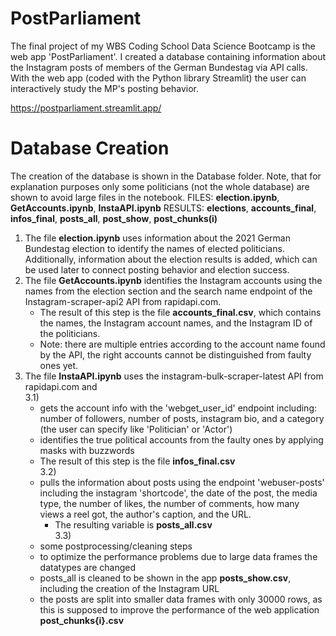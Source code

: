 # PostParliament
The final project of my WBS Coding School Data Science Bootcamp is the web app 'PostParliament'.
I created a database containing information about the Instagram posts of members of the German 
Bundestag via API calls. With the web app (coded with the Python library Streamlit) the user 
can interactively study the MP's posting behavior.

https://postparliament.streamlit.app/

# Database Creation
The creation of the database is shown in the Database folder. Note, that for explanation purposes
only some politicians (not the whole database) are shown to avoid large files in the notebook.
FILES: **election.ipynb**, **GetAccounts.ipynb**, **InstaAPI.ipynb**
RESULTS: **elections**, **accounts_final**, **infos_final**, **posts_all**, 
         **post_show**, **post_chunks(i)**

1) The file **election.ipynb** uses information about the 2021 German Bundestag election
   to identify the names of elected politicians. Additionally, information about the election
   results is added, which can be used later to connect posting behavior and election success.
2) The file **GetAccounts.ipynb** identifies the Instagram accounts using the names from the election
   section and the search name endpoint of the Instagram-scraper-api2 API from rapidapi.com.
   - The result of this step is the file **accounts_final.csv**, which contains the names,
   the Instagram account names, and the Instagram ID of the politicians.
   - Note: there are multiple entries according to the account name found by the API, the right
    accounts cannot be distinguished from faulty ones yet.
3) The file **InstaAPI.ipynb** uses the instagram-bulk-scraper-latest API from rapidapi.com and<br>
     3.1)<br>
   - gets the account info with the 'webget_user_id' endpoint including:
     number of followers, number of posts, instagram bio, and a category (the user can
     specify like 'Politician' or 'Actor')
   - identifies the true political accounts from the faulty ones by applying masks with buzzwords
   - The result of this step is the file **infos_final.csv**<br>
   3.2)<br>
   - pulls the information about posts using the endpoint 'webuser-posts' including
     the instagram 'shortcode', the date of the post, the media type, the number of likes, the number
     of comments, how many views a reel got, the author's caption, and the URL.
     - The resulting variable is **posts_all.csv**<br>
   3.3)<br>
   - some postprocessing/cleaning steps
   - to optimize the performance problems due to large data frames the datatypes are changed
   - posts_all is cleaned to be shown in the app **posts_show.csv**, including the creation
     of the Instagram URL
   - the posts are split into smaller data frames with only 30000 rows, as this is supposed
     to improve the performance of the web application **post_chunks{i}.csv**
